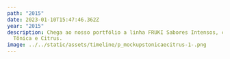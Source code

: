 ```yaml
---
path: "2015"
date: 2023-01-10T15:47:46.362Z
year: "2015"
description: Chega ao nosso portfólio a linha FRUKI Sabores Intensos, com Água
  Tônica e Citrus.
image: ../../static/assets/timeline/p_mockupstonicaecitrus-1-.png
---
```


